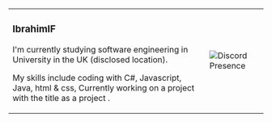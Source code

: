 ### 

<table>
  <tr>
    <td>
      <h3>IbrahimIF</h3>
      <p>I'm currently studying software engineering in University in the UK (disclosed location).</p>
      <p> My skills include coding with C#, Javascript, Java, html & css, Currently working on a project with the title as a project .</p>
</td>
    <td><img src="https://lanyard.kyrie25.me/api/431043132889628682?&imgStyle=square&imgBorderRadius=30px&gradient=645CBB-A084DC-BFACE2-EBC7E6&animationDuration=4s&theme=:dark&borderRadius=10px&idleMessage=Stop%20looking%20at%20my%20account." alt="Discord Presence"></td>
  </tr>
</table>

<!--
**IbrahimIF/IbrahimIF** is a ✨ _special_ ✨ repository because its `README.md` (this file) appears on your GitHub profile.

Here are some ideas to get you started:

- 🔭 I’m currently working on ...
- 🌱 I’m currently learning ...
- 👯 I’m looking to collaborate on ...
- 🤔 I’m looking for help with ...
- 💬 Ask me about ...
- 📫 How to reach me: ...
- 😄 Pronouns: ...
- ⚡ Fun fact: ...
-->
